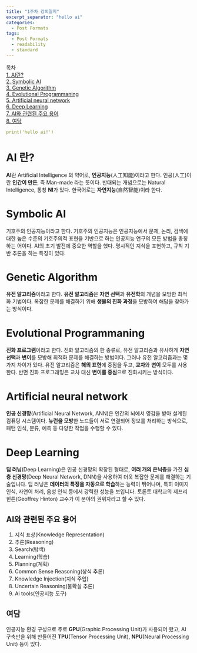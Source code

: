 ```yaml
---
title: "1주차 강의일지"
excerpt_separator: "hello ai"
categories:
  - Post Formats
tags:
  - Post Formats
  - readability
  - standard
---
```


목차  
[1. AI란?](#ai-란?)  
[2. Symbolic AI](#symbolic-ai)  
[3. Genetic Algorithm](#genetic-algorithm)  
[4. Evolutional Programmaning](#evolutional-programmaning)  
[5. Artificial neural network](#artificial-neural-network)  
[6. Deep Learning](#deep-learning)  
[7. AI와 관련된 주요 용어](#ai와-관련된-주요-용어)  
[8. 여담](#여담)  

```yaml
print('hello ai!')
```
  
# AI 란?
**AI**란 Artificial Intelligence 의 약어로, **인공지능**(人工知能)이라고 한다. 인공(人工)이란 **인간이 만든**, 즉  Man-made 라는 뜻이다.
반대되는 개념으로는 Natural Intelligence, 통칭 **NI**가 있다. 한국어로는 **자연지능**(自然智能)이라 한다.

# Symbolic AI
기호주의 인공지능이라고 한다. 기호주의 인공지능은 인공지능에서 문제, 논리, 검색에 대한 높은 수준의 기호주의적 표현을 기반으로 하는 인공지능 연구의 모든 방법을 총칭하는 어이다.
AI의 초기 발전에 중요한 역할을 했다. 명시적인 지식을 표현하고, 규칙 기반 추론을 하는 특징이 있다.

# Genetic Algorithm
**유전 알고리즘**이라고 한다. **유전 알고리즘**은 **자연 선택**과 **유전학**의 개념을 모방한 최적화 기법이다. 복잡한 문제를 해결하기 위해 **생물의 진화 과정**을 모방하여 해답을 찾아가는 방식이다.

# Evolutional Programmaning
**진화 프로그램**이라고 한다. 진화 알고리즘의 한 종류로, 유전 알고리즘과 유사하게 **자연 선택**과 **변이**를 모방해 최적화 문제를 해결하는 방법이다. 그러나 유전 알고리즘과는 몇 가지 차이가 있다.
유전 알고리즘은 **해의 표현**에 중점을 두고, **교차**와 **변이** 모두를 사용한다. 반면 진화 프로그래밍은 교차 대신 **변이를 중심**으로 진화시키는 방식이다.

# Artificial neural network
**인공 신경망**(Artificial Neural Network, ANN)은 인간의 뇌에서 영감을 받아 설계된 컴퓨팅 시스템이다. **뉴런을 모방**한 노드들이 서로 연결되어 정보를 처리하는 방식으로, 패턴 인식, 분류, 예측 등 다양한 작업을 수행할 수 있다.

# Deep Learning
**딥 러닝**(Deep Learning)은 인공 신경망의 확장된 형태로, **여러 개의 은닉층**을 가진 **심층 신경망**(Deep Neural Network, DNN)을 사용하여 더욱 복잡한 문제를 해결하는 기술입니다. 딥 러닝은 **데이터의 특징을 자동으로 학습**하는 능력이 뛰어나며, 특히 이미지 인식, 자연어 처리, 음성 인식 등에서 강력한 성능을 보입니다. 토론토 대학교의 제프리 힌튼(Geoffrey Hinton) 교수가 이 분야의 권위자라고 할 수 있다.

## AI와 관련된 주요 용어

1. 지식 표상(Knowledge Representation)
2. 추론(Reasoning)
3. Search(탐색)
4. Learning(학습)
5. Planning(계획)
6. Common Sense Reasoning(상식 추론)
7. Knowledge Injection(지식 주입)
8. Uncertain Reasoning(불확실 추론)
9. Ai tools(인공지능 도구)

## 여담
인공지능 환경 구성으로 주로 **GPU**(Graphic Processing Unit)가 사용되어 왔고, AI 구축만을 위해 만들어진 **TPU**(Tensor Processing Unit), **NPU**(Neural Processing Unit) 등이 있다.


